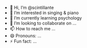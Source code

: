 - 👋 Hi, I’m @scintillante
- 👀 I’m interested in singing & piano
- 🌱 I’m currently learning psychology
- 💞️ I’m looking to collaborate on ...
- 📫 How to reach me ...
- 😄 Pronouns: ...
- ⚡ Fun fact: ...

<!---
scintillante/scintillante is a ✨ special ✨ repository because its `README.md` (this file) appears on your GitHub profile.
You can click the Preview link to take a look at your changes.
--->

